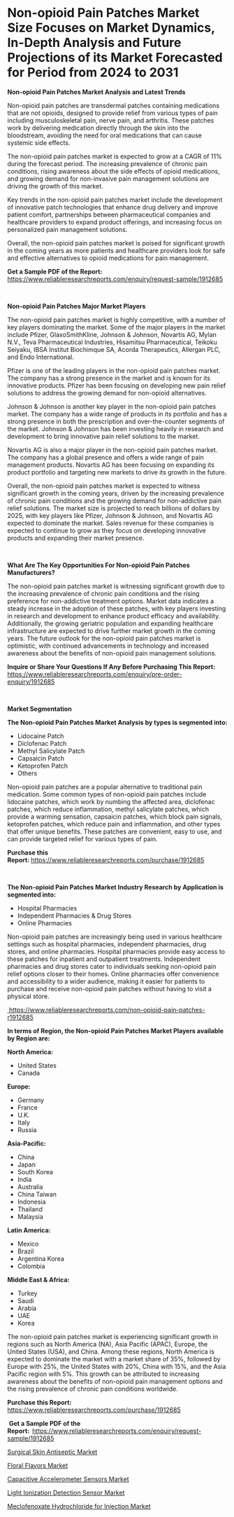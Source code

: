 <p><h1>Non-opioid Pain Patches Market Size Focuses on Market Dynamics, In-Depth Analysis and Future Projections of its Market Forecasted for Period from 2024 to 2031</h1></p><p><strong>Non-opioid Pain Patches Market Analysis and Latest Trends</strong></p>
<p><p>Non-opioid pain patches are transdermal patches containing medications that are not opioids, designed to provide relief from various types of pain including musculoskeletal pain, nerve pain, and arthritis. These patches work by delivering medication directly through the skin into the bloodstream, avoiding the need for oral medications that can cause systemic side effects.</p><p>The non-opioid pain patches market is expected to grow at a CAGR of 11% during the forecast period. The increasing prevalence of chronic pain conditions, rising awareness about the side effects of opioid medications, and growing demand for non-invasive pain management solutions are driving the growth of this market.</p><p>Key trends in the non-opioid pain patches market include the development of innovative patch technologies that enhance drug delivery and improve patient comfort, partnerships between pharmaceutical companies and healthcare providers to expand product offerings, and increasing focus on personalized pain management solutions.</p><p>Overall, the non-opioid pain patches market is poised for significant growth in the coming years as more patients and healthcare providers look for safe and effective alternatives to opioid medications for pain management.</p></p>
<p><strong>Get a Sample PDF of the Report:&nbsp;</strong> <a href="https://www.reliableresearchreports.com/enquiry/request-sample/1912685">https://www.reliableresearchreports.com/enquiry/request-sample/1912685</a></p>
<p>&nbsp;</p>
<p><strong>Non-opioid Pain Patches Major Market Players</strong></p>
<p><p>The non-opioid pain patches market is highly competitive, with a number of key players dominating the market. Some of the major players in the market include Pfizer, GlaxoSmithKline, Johnson & Johnson, Novartis AG, Mylan N.V., Teva Pharmaceutical Industries, Hisamitsu Pharmaceutical, Teikoku Seiyaku, IBSA Institut Biochimque SA, Acorda Therapeutics, Allergan PLC, and Endo International.</p><p>Pfizer is one of the leading players in the non-opioid pain patches market. The company has a strong presence in the market and is known for its innovative products. Pfizer has been focusing on developing new pain relief solutions to address the growing demand for non-opioid alternatives.</p><p>Johnson & Johnson is another key player in the non-opioid pain patches market. The company has a wide range of products in its portfolio and has a strong presence in both the prescription and over-the-counter segments of the market. Johnson & Johnson has been investing heavily in research and development to bring innovative pain relief solutions to the market.</p><p>Novartis AG is also a major player in the non-opioid pain patches market. The company has a global presence and offers a wide range of pain management products. Novartis AG has been focusing on expanding its product portfolio and targeting new markets to drive its growth in the future.</p><p>Overall, the non-opioid pain patches market is expected to witness significant growth in the coming years, driven by the increasing prevalence of chronic pain conditions and the growing demand for non-addictive pain relief solutions. The market size is projected to reach billions of dollars by 2025, with key players like Pfizer, Johnson & Johnson, and Novartis AG expected to dominate the market. Sales revenue for these companies is expected to continue to grow as they focus on developing innovative products and expanding their market presence.</p></p>
<p>&nbsp;</p>
<p><strong>What Are The Key Opportunities For Non-opioid Pain Patches Manufacturers?</strong></p>
<p><p>The non-opioid pain patches market is witnessing significant growth due to the increasing prevalence of chronic pain conditions and the rising preference for non-addictive treatment options. Market data indicates a steady increase in the adoption of these patches, with key players investing in research and development to enhance product efficacy and availability. Additionally, the growing geriatric population and expanding healthcare infrastructure are expected to drive further market growth in the coming years. The future outlook for the non-opioid pain patches market is optimistic, with continued advancements in technology and increased awareness about the benefits of non-opioid pain management solutions.</p></p>
<p><strong>Inquire or Share Your Questions If Any Before Purchasing This Report:</strong> <a href="https://www.reliableresearchreports.com/enquiry/pre-order-enquiry/1912685">https://www.reliableresearchreports.com/enquiry/pre-order-enquiry/1912685</a></p>
<p>&nbsp;</p>
<p><strong>Market Segmentation</strong></p>
<p><strong>The Non-opioid Pain Patches Market Analysis by types is segmented into:</strong></p>
<p><ul><li>Lidocaine Patch</li><li>Diclofenac Patch</li><li>Methyl Salicylate Patch</li><li>Capsaicin Patch</li><li>Ketoprofen Patch</li><li>Others</li></ul></p>
<p><p>Non-opioid pain patches are a popular alternative to traditional pain medication. Some common types of non-opioid pain patches include lidocaine patches, which work by numbing the affected area, diclofenac patches, which reduce inflammation, methyl salicylate patches, which provide a warming sensation, capsaicin patches, which block pain signals, ketoprofen patches, which reduce pain and inflammation, and other types that offer unique benefits. These patches are convenient, easy to use, and can provide targeted relief for various types of pain.</p></p>
<p><strong>Purchase this Report:&nbsp;</strong><a href="https://www.reliableresearchreports.com/purchase/1912685">https://www.reliableresearchreports.com/purchase/1912685</a></p>
<p>&nbsp;</p>
<p><strong>The Non-opioid Pain Patches Market Industry Research by Application is segmented into:</strong></p>
<p><ul><li>Hospital Pharmacies</li><li>Independent Pharmacies & Drug Stores</li><li>Online Pharmacies</li></ul></p>
<p><p>Non-opioid pain patches are increasingly being used in various healthcare settings such as hospital pharmacies, independent pharmacies, drug stores, and online pharmacies. Hospital pharmacies provide easy access to these patches for inpatient and outpatient treatments. Independent pharmacies and drug stores cater to individuals seeking non-opioid pain relief options closer to their homes. Online pharmacies offer convenience and accessibility to a wider audience, making it easier for patients to purchase and receive non-opioid pain patches without having to visit a physical store.</p></p>
<p><a href="https://www.reliableresearchreports.com/non-opioid-pain-patches-r1912685">&nbsp;https://www.reliableresearchreports.com/non-opioid-pain-patches-r1912685</a></p>
<p><strong>In terms of Region, the Non-opioid Pain Patches Market Players available by Region are:</strong></p>
<p>
    <p> <strong> North America: </strong>
        <ul>
            <li>United States</li>
            <li>Canada</li>
        </ul>
        </p> 
    <p> <strong> Europe: </strong>
        <ul>
            <li>Germany</li>
            <li>France</li>
            <li>U.K.</li>
            <li>Italy</li>
            <li>Russia</li>
        </ul>
        </p> 
    <p> <strong> Asia-Pacific: </strong>
        <ul>
            <li>China</li>
            <li>Japan</li>
            <li>South Korea</li>
            <li>India</li>
            <li>Australia</li>
            <li>China Taiwan</li>
            <li>Indonesia</li>
            <li>Thailand</li>
            <li>Malaysia</li>
        </ul>
        </p> 
    <p> <strong> Latin America: </strong>
        <ul>
            <li>Mexico</li>
            <li>Brazil</li>
            <li>Argentina Korea</li>
            <li>Colombia</li>
        </ul>
        </p> 
    <p> <strong> Middle East & Africa: </strong>
        <ul>
            <li>Turkey</li>
            <li>Saudi</li>
            <li>Arabia</li>
            <li>UAE</li>
            <li>Korea</li>
        </ul>
    </p>
    </p>
<p><p>The non-opioid pain patches market is experiencing significant growth in regions such as North America (NA), Asia Pacific (APAC), Europe, the United States (USA), and China. Among these regions, North America is expected to dominate the market with a market share of 35%, followed by Europe with 25%, the United States with 20%, China with 15%, and the Asia Pacific region with 5%. This growth can be attributed to increasing awareness about the benefits of non-opioid pain management options and the rising prevalence of chronic pain conditions worldwide.</p></p>
<p><strong>Purchase this Report: </strong><a href="https://www.reliableresearchreports.com/purchase/1912685">https://www.reliableresearchreports.com/purchase/1912685</a></p>
<p>&nbsp;<strong>Get a Sample PDF of the Report:&nbsp;&nbsp;</strong><a href="https://www.reliableresearchreports.com/enquiry/request-sample/1912685">https://www.reliableresearchreports.com/enquiry/request-sample/1912685</a></p>
<p><strong></strong></p>
<p><p><a href="https://github.com/carolinehamilton5656/Market-Research-Report-List-1/blob/main/surgical-skin-antiseptic-market.md">Surgical Skin Antiseptic Market</a></p><p><a href="https://www.linkedin.com/pulse/floral-flavors-industry-analysis-report-its-market-size-lihuf?trackingId=oqRVbA6bS5eZ5XveyN0RgA%3D%3D">Floral Flavors Market</a></p><p><a href="https://www.linkedin.com/pulse/global-capacitive-accelerometer-sensors-market-focus-product-sd97c?trackingId=IMtF1BPOTJCkzItr3%2BmuCA%3D%3D">Capacitive Accelerometer Sensors Market</a></p><p><a href="https://www.linkedin.com/pulse/insights-light-ionization-detection-sensor-market-size-which-qejbc?trackingId=Vyrzila3QQWuS94bt09t2Q%3D%3D">Light Ionization Detection Sensor Market</a></p><p><a href="https://github.com/edaunhshhs/Market-Research-Report-List-1/blob/main/meclofenoxate-hydrochloride-for-injection-market.md">Meclofenoxate Hydrochloride for Injection Market</a></p></p>